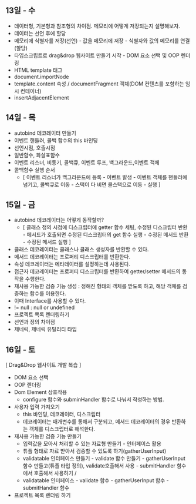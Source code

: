 ## 13일 - 수
- 데이터형, 기본형과 참조형의 차이점. 메모리에 어떻게 저장되는지 설명해보자.
- 데이터는 선언 후에 할당
- 메모리에 식별자를 저장(선언) - 값을 메모리에 저장 - 식별자와 값의 메모리를 연결(할당)
- 타입스크립트로 drag&drop 웹사이트 만들기 시작 - DOM 요소 선택 및 OOP 렌더링
- HTML template 태그
- document.importNode
- template.content 속성 / documentFragment 객체(DOM 컨텐츠를 포함하는 임시 컨테이너)
- insertAdjacentElement

## 14일 - 목
- autobind 데코레이터 만들기
- 이벤트 핸들러, 콜백 함수의 this 바인딩
- 선언시점, 호출시점
- 일반함수, 화살표함수
- 이벤트 리스너, 비동기, 콜백큐, 이벤트 루프, 백그라운드,이벤트 객체
- 콜백함수 실행 순서
  - [ 이벤트 리스너가 백그라운드에 등록 - 이벤트 발생 - 이벤트 객체를 핸들러에 넘기고, 콜백큐로 이동 - 스택이 다 비면 콜스택으로 이동 - 실행 ]

## 15일 - 금
- autobind 데코레이터는 어떻게 동작할까?
  - [ 클래스 정의 시점에 디스크립터에 getter 함수 세팅, 수정된 디스크립터 반환 - 메서드가 호출되면 수정된 디스크립터의 get 함수 실행 - 수정된 메서드 반환 - 수정된 메서드 실행 ]
- 클래스 데코레이터는 클래스나 클래스 생성자를 반환할 수 있다.
- 메서드 데코레이터는 프로퍼티 디스크립터를 반환한다.
- 속성 데코레이터는 메타데이터를 설정하는데 사용된다.
- 접근자 데코레이터는 프로퍼티 디스크립터를 반환하여 getter/setter 메서드의 동작을 수행한다.
- 재사용 가능한 검증 기능 생성 : 정해진 형태의 객체를 받도록 하고, 해당 객체를 검증하는 함수를 이용한다.
- 이때 Interface를 사용할 수 있다.
- != null : null or undefined
- 프로젝트 목록 렌더링하기
- 선언과 정의 차이점
- 제네릭, 제네릭 유틸리티 타입
## 16일 - 토
[ Drag&Drop 웹사이트 개발 복습 ]
- DOM 요소 선택
- OOP 렌더링
- Dom Element 상호작용
  - configure 함수와 subminHandler 함수로 나눠서 작성하는 방법.
- 사용자 입력 가져오기
  - this 바인딩, 데코레이터, 디스크립터
  - 데코레이터는 매개변수를 통해서 구분되고, 메서드 데코레이터의 경우 반환하는 객체를 디스크립터로 해석한다.
- 재사용 가능한 검증 기능 만들기
  - 입력값을 모아서 처리할 수 있는 자료형 만들기 - 인터페이스 활용
  - 튜플 형태로 자료 받아서 검증할 수 있도록 하기(gatherUserInput)
  - validatable 인터페이스 만들기 - validate 함수 만들기 - gatherUserInput 함수 만들고(튜플 타입 정의), validate호출해서 사용 - submitHandler 함수에서 호출해서 사용하기 /
  - validatable 인터페이스 - validate 함수 - gatherUserInput 함수 - submitHandler 함수
- 프로젝트 목록 렌더링 하기
